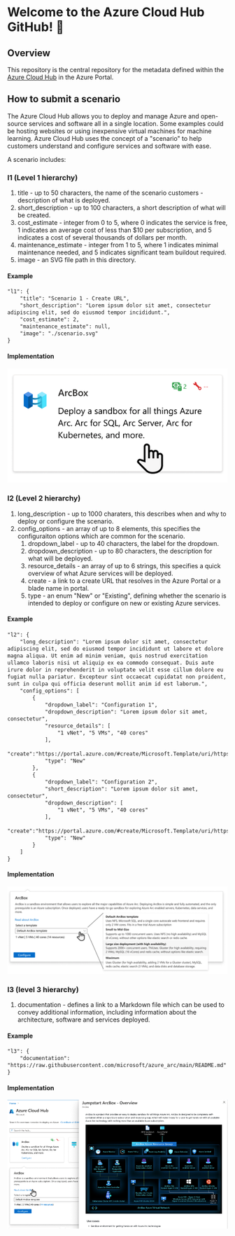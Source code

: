 # Welcome to the Azure Cloud Hub GitHub! :wave:
      
## Overview

This repository is the central repository for the metadata defined within the [Azure Cloud Hub]() in the Azure Portal.

## How to submit a scenario

The Azure Cloud Hub allows you to deploy and manage Azure and open-source services and software all in a single location. Some examples could be hosting websites or using inexpensive virtual machines for machine learning. Azure Cloud Hub uses the concept of a "scenario" to help customers understand and configure services and software with ease.

A scenario includes:

### l1 (Level 1 hierarchy)
1. title - up to 50 characters, the name of the scenario customers - description of what is deployed.
2. short_description - up to 100 characters, a short description of what will be created.
3. cost_estimate - integer from 0 to 5, where 0 indicates the service is free, 1 indicates an average cost of less than $10 per subscription, and 5 indicates a cost of several thousands of dollars per month.
4. maintenance_estimate - integer from 1 to 5, where 1 indicates minimal maintenance needed, and 5 indicates significant team buildout required.
5. image - an SVG file path in this directory.

#### Example
```
"l1": {
    "title": "Scenario 1 - Create URL",
    "short_description": "Lorem ipsum dolor sit amet, consectetur adipiscing elit, sed do eiusmod tempor incididunt.",
    "cost_estimate": 2,
    "maintenance_estimate": null,
    "image": "./scenario.svg"
}
```
#### Implementation
![How L1 is visible in the Azure Portal](./images/l1.png "L1 Hierarchy")

### l2 (Level 2 hierarchy)
1. long_description - up to 1000 charaters, this describes when and why to deploy or configure the scenario.
2. config_options - an array of up to 8 elements, this specifies the configuraiton options which are common for the scenario.
    1. dropdown_label - up to 40 characters, the label for the dropdown.
    2. dropdown_description - up to 80 characters, the description for what will be deployed.
    3. resource_details - an array of up to 6 strings, this specifies a quick overview of what Azure services will be deployed.
    4. create - a link to a create URL that resolves in the Azure Portal or a blade name in portal.
    5. type - an enum "New" or "Existing", defining whether the scenario is intended to deploy or configure on new or existing Azure services.

#### Example
```
"l2": {
    "long_description": "Lorem ipsum dolor sit amet, consectetur adipiscing elit, sed do eiusmod tempor incididunt ut labore et dolore magna aliqua. Ut enim ad minim veniam, quis nostrud exercitation ullamco laboris nisi ut aliquip ex ea commodo consequat. Duis aute irure dolor in reprehenderit in voluptate velit esse cillum dolore eu fugiat nulla pariatur. Excepteur sint occaecat cupidatat non proident, sunt in culpa qui officia deserunt mollit anim id est laborum.",
    "config_options": [
        {
            "dropdown_label": "Configuration 1",
            "dropdown_description": "Lorem ipsum dolor sit amet, consectetur",
            "resource_details": [
                "1 vNet", "5 VMs", "40 cores"
            ],
            "create":"https://portal.azure.com/#create/Microsoft.Template/uri/https%3A%2F%2Fraw.githubusercontent.com%2Fmicrosoft%2Fazure_arc%2Fmain%2Fazure_jumpstart_arcbox%2Fazuredeploy.json",
            "type": "New"
        },
        {
            "dropdown_label": "Configuration 2",
            "short_description": "Lorem ipsum dolor sit amet, consectetur",
            "dropdown_description": [
                "1 vNet", "5 VMs", "40 cores"
            ],
            "create":"https://portal.azure.com/#create/Microsoft.Template/uri/https%3A%2F%2Fraw.githubusercontent.com%2Fmicrosoft%2Fazure_arc%2Fmain%2Fazure_jumpstart_arcbox%2Fazuredeploy.json",
            "type": "New"
        }
    ]
}
```
#### Implementation
![How L2 is visible in the Azure Portal](./images/l2.png "L2 Hierarchy")


### l3 (level 3 hierarchy)
1. documentation - defines a link to a Markdown file which can be used to convey additional information, including information about the architecture, software and services deployed.

#### Example
```
"l3": {
    "documentation": "https://raw.githubusercontent.com/microsoft/azure_arc/main/README.md"
}
```

#### Implementation
![How L3 is visible in the Azure Portal](./images/l3.png "L3 Hierarchy")
